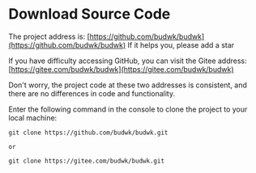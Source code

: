 # Download Source Code

The project address is: [https://github.com/budwk/budwk](https://github.com/budwk/budwk) If it helps you, please add a star

If you have difficulty accessing GitHub, you can visit the Gitee address: [https://gitee.com/budwk/budwk](https://gitee.com/budwk/budwk)

Don't worry, the project code at these two addresses is consistent, and there are no differences in code and functionality.

Enter the following command in the console to clone the project to your local machine:

```text
git clone https://github.com/budwk/budwk.git

or

git clone https://gitee.com/budwk/budwk.git
``` 